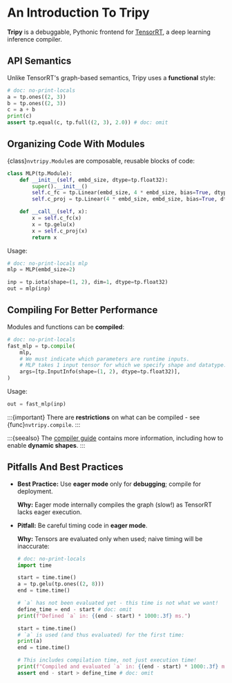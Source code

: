 # An Introduction To Tripy

**Tripy** is a debuggable, Pythonic frontend for [TensorRT](https://developer.nvidia.com/tensorrt),
a deep learning inference compiler.

## API Semantics

Unlike TensorRT's graph-based semantics, Tripy uses a **functional** style:

```py
# doc: no-print-locals
a = tp.ones((2, 3))
b = tp.ones((2, 3))
c = a + b
print(c)
assert tp.equal(c, tp.full((2, 3), 2.0)) # doc: omit
```

## Organizing Code With Modules

{class}`nvtripy.Module`s are composable, reusable blocks of code:

```py
class MLP(tp.Module):
    def __init__(self, embd_size, dtype=tp.float32):
        super().__init__()
        self.c_fc = tp.Linear(embd_size, 4 * embd_size, bias=True, dtype=dtype)
        self.c_proj = tp.Linear(4 * embd_size, embd_size, bias=True, dtype=dtype)

    def __call__(self, x):
        x = self.c_fc(x)
        x = tp.gelu(x)
        x = self.c_proj(x)
        return x
```

Usage:

```py
# doc: no-print-locals mlp
mlp = MLP(embd_size=2)

inp = tp.iota(shape=(1, 2), dim=1, dtype=tp.float32)
out = mlp(inp)
```

## Compiling For Better Performance

Modules and functions can be **compiled**:

```py
# doc: no-print-locals
fast_mlp = tp.compile(
    mlp,
    # We must indicate which parameters are runtime inputs.
    # MLP takes 1 input tensor for which we specify shape and datatype:
    args=[tp.InputInfo(shape=(1, 2), dtype=tp.float32)],
)
```

Usage:
```py
out = fast_mlp(inp)
```

:::{important}
There are **restrictions** on what can be compiled - see {func}`nvtripy.compile`.
:::

:::{seealso}
The [compiler guide](project:./02-compiler.md) contains more information, including how to enable **dynamic shapes**.
:::


## Pitfalls And Best Practices

- **Best Practice:** Use **eager mode** only for **debugging**; compile for deployment.

    **Why:** Eager mode internally compiles the graph (slow!) as TensorRT lacks eager execution.

- **Pitfall:** Be careful timing code in **eager mode**.

    **Why:** Tensors are evaluated only when used; naive timing will be inaccurate:

    ```py
    # doc: no-print-locals
    import time

    start = time.time()
    a = tp.gelu(tp.ones((2, 8)))
    end = time.time()

    # `a` has not been evaluated yet - this time is not what we want!
    define_time = end - start # doc: omit
    print(f"Defined `a` in: {(end - start) * 1000:.3f} ms.")

    start = time.time()
    # `a` is used (and thus evaluated) for the first time:
    print(a)
    end = time.time()

    # This includes compilation time, not just execution time!
    print(f"Compiled and evaluated `a` in: {(end - start) * 1000:.3f} ms.")
    assert end - start > define_time # doc: omit
    ```
